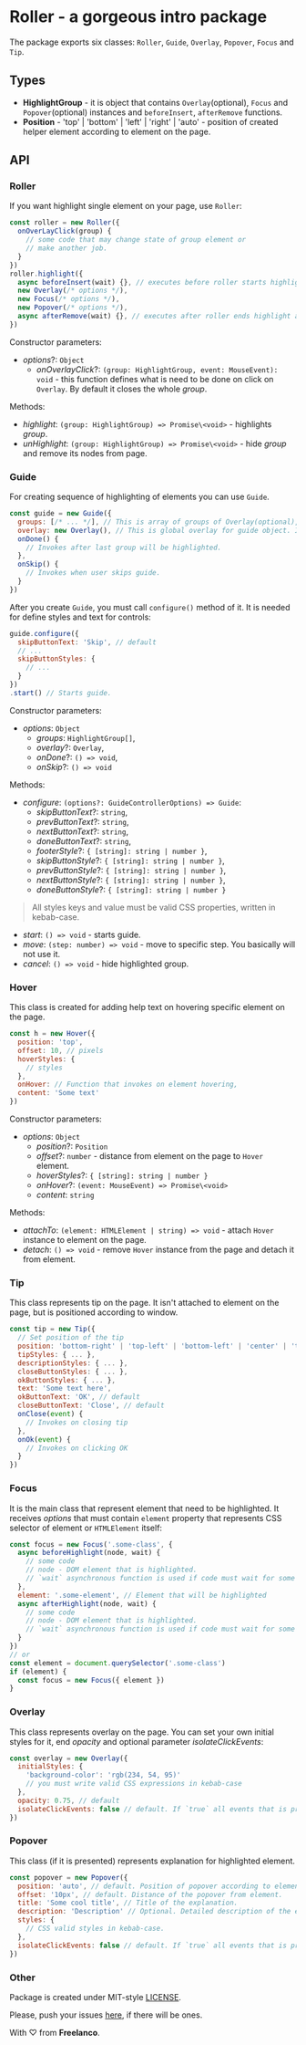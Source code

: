 # Roller - a gorgeous intro package

The package exports six classes: `Roller`, `Guide`, `Overlay`, `Popover`, `Focus` and `Tip`.

## Types

- **HighlightGroup** - it is object that contains `Overlay`(optional), `Focus` and `Popover`(optional) instances and `beforeInsert`, `afterRemove` functions.
- **Position** - 'top' | 'bottom' | 'left' | 'right' | 'auto' - position of created helper element according to element on the page.

## API

### Roller

If you want highlight single element on your page, use `Roller`:

```javascript
const roller = new Roller({
  onOverLayClick(group) {
    // some code that may change state of group element or
    // make another job.
  }
})
roller.highlight({
  async beforeInsert(wait) {}, // executes before roller starts highlight element.
  new Overlay(/* options */),
  new Focus(/* options */),
  new Popover(/* options */),
  async afterRemove(wait) {}, // executes after roller ends highlight and removes above elements from DOM.
})
```

Constructor parameters:

- *options*?: `Object`
  - *onOverlayClick*?: `(group: HighlightGroup, event: MouseEvent): void` - this function defines what is need to be done on click on `Overlay`. By default it closes the whole *group*.

Methods:

- *highlight*: `(group: HighlightGroup) => Promise\<void>` - highlights *group*.
- *unHighlight*: `(group: HighlightGroup) => Promise\<void>` - hide *group* and remove its nodes from page.

### Guide

For creating sequence of highlighting of elements you can use `Guide`.

```javascript
const guide = new Guide({
  groups: [/* ... */], // This is array of groups of Overlay(optional), Focus and Popover with hooks. Group is the same as accept Roller.,
  overlay: new Overlay(), // This is global overlay for guide object. It can be overridden by overlay in group
  onDone() {
    // Invokes after last group will be highlighted.
  },
  onSkip() {
    // Invokes when user skips guide.
  }
})
```

After you create `Guide`, you must call `configure()` method of it. It is needed for define styles and text for controls:

```javascript
guide.configure({
  skipButtonText: 'Skip', // default
  // ...
  skipButtonStyles: {
    // ...
  }
})
.start() // Starts guide.
```

Constructor parameters:

- *options*: `Object`
  - *groups*: `HighlightGroup[]`,
  - *overlay*?: `Overlay`,
  - *onDone*?: `() => void`,
  - *onSkip*?: `() => void`

Methods:

- *configure*: `(options?: GuideControllerOptions) => Guide`:
  - *skipButtonText*?: `string`,
  - *prevButtonText*?: `string`,
  - *nextButtonText*?: `string`,
  - *doneButtonText*?: `string`,
  - *footerStyle*?: `{ [string]: string | number }`,
  - *skipButtonStyle*?: `{ [string]: string | number }`,
  - *prevButtonStyle*?: `{ [string]: string | number }`,
  - *nextButtonStyle*?: `{ [string]: string | number }`,
  - *doneButtonStyle*?: `{ [string]: string | number }`

> All styles keys and value must be valid CSS properties, written in kebab-case.

- *start*: `() => void` - starts guide.
- *move*: `(step: number) => void` - move to specific step. You basically will not use it.
- *cancel*: `() => void` - hide highlighted group.

### Hover

This class is created for adding help text on hovering specific element on the page.

```javascript
const h = new Hover({
  position: 'top',
  offset: 10, // pixels
  hoverStyles: {
    // styles
  },
  onHover: // Function that invokes on element hovering,
  content: 'Some text'
})
```

Constructor parameters:

- *options*: `Object`
  - *position*?: `Position`
  - *offset*?: `number` - distance from element on the page to `Hover` element.
  - *hoverStyles*?: `{ [string]: string | number }`
  - *onHover*?: `(event: MouseEvent) => Promise\<void>`
  - *content*: `string`

Methods:

- *attachTo*: `(element: HTMLElement | string) => void` - attach `Hover` instance to element on the page.
- *detach*: `() => void` - remove `Hover` instance from the page and detach it from element.

### Tip

This class represents tip on the page. It isn't attached to element on the page, but is positioned according to window.

```javascript
const tip = new Tip({
  // Set position of the tip
  position: 'bottom-right' | 'top-left' | 'bottom-left' | 'center' | 'top-right'(default),
  tipStyles: { ... },
  descriptionStyles: { ... },
  closeButtonStyles: { ... },
  okButtonStyles: { ... },
  text: 'Some text here',
  okButtonText: 'OK', // default
  closeButtonText: 'Close', // default
  onClose(event) {
    // Invokes on closing tip
  },
  onOk(event) {
    // Invokes on clicking OK
  }
})
```

### Focus

It is the main class that represent element that need to be highlighted. It receives *options* that must contain `element` property that represents CSS selector of element or `HTMLElement` itself:

```javascript
const focus = new Focus('.some-class', {
  async beforeHighlight(node, wait) {
    // some code
    // node - DOM element that is highlighted.
    // `wait` asynchronous function is used if code must wait for some time
  },
  element: '.some-element', // Element that will be highlighted
  async afterHighlight(node, wait) {
    // some code
    // node - DOM element that is highlighted.
    // `wait` asynchronous function is used if code must wait for some time
  }
})
// or
const element = document.querySelector('.some-class')
if (element) {
  const focus = new Focus({ element })
}
```

### Overlay

This class represents overlay on the page. You can set your own initial styles for it, end *opacity* and optional parameter *isolateClickEvents*:

```javascript
const overlay = new Overlay({
  initialStyles: {
    'background-color': 'rgb(234, 54, 95)'
    // you must write valid CSS expressions in kebab-case
  },
  opacity: 0.75, // default
  isolateClickEvents: false // default. If `true` all events that is propagated inside of overlay will be isolated.
})
```

### Popover

This class (if it is presented) represents explanation for highlighted element.

```javascript
const popover = new Popover({
  position: 'auto', // default. Position of popover according to element.
  offset: '10px', // default. Distance of the popover from element.
  title: 'Some cool title', // Title of the explanation.
  description: 'Description' // Optional. Detailed description of the explanation.,
  styles: {
    // CSS valid styles in kebab-case.
  },
  isolateClickEvents: false // default. If `true` all events that is propagated inside of popover will be isolated.
})
```

### Other

Package is created under MIT-style [LICENSE](LICENSE).

Please, push your issues [here](https://github.com/Freelanco-OU/roller/issues), if there will be ones.

With ♡ from **Freelanco**.
